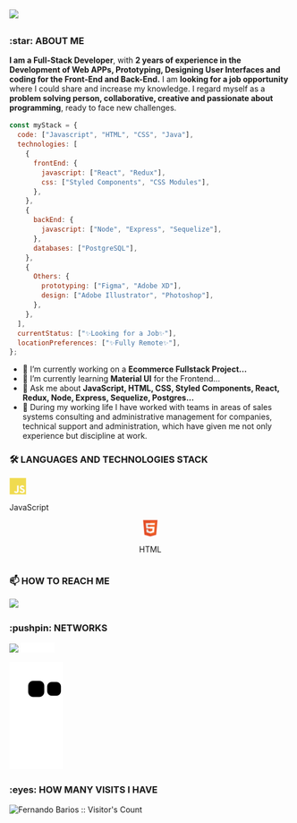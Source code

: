 <div>
  <h1 align="left">
    <a href="https://fernando-barrios.netlify.app/">
      <img src="https://readme-typing-svg.herokuapp.com/?lines=Hi,+Everyone!+👋;I+am+Fernando+Barrios;Welcome+to+my+repo!&center=true&size=35">
    </a>
  </h1>
</div>

<h3><strong>:star: ABOUT ME</strong></h3>
<p><strong>I am a Full-Stack Developer</strong>, with <strong>2 years of experience in the Development of Web APPs, Prototyping, Designing User Interfaces and coding for the Front-End and Back-End.</strong> I am <strong>looking for a job opportunity</strong> where I could share and increase my knowledge. I regard myself as a <strong>problem solving person, collaborative, creative and passionate about programming</strong>, ready to face new challenges.<p>

```javascript
const myStack = {
  code: ["Javascript", "HTML", "CSS", "Java"],
  technologies: [
    {
      frontEnd: {
        javascript: ["React", "Redux"],
        css: ["Styled Components", "CSS Modules"],
      },
    },
    {
      backEnd: {
        javascript: ["Node", "Express", "Sequelize"],
      },
      databases: ["PostgreSQL"],
    },
    {
      Others: {
        prototyping: ["Figma", "Adobe XD"],
        design: ["Adobe Illustrator", "Photoshop"],
      },
    },
  ],
  currentStatus: ["✨Looking for a Job✨"],
  locationPreferences: ["✨Fully Remote✨"],
};
```

- 🔭 I’m currently working on a <strong>Ecommerce Fullstack Project...</strong>
- 🌱 I’m currently learning <strong>Material UI</strong> for the Frontend...
- 💬 Ask me about <strong>JavaScript, HTML, CSS, Styled Components, React, Redux, Node, Express, Sequelize, Postgres...</strong>
- 💼 During my working life I have worked with teams in areas of sales systems consulting and administrative management for companies, technical support and administration, which have given me not only experience but discipline at work.

<div> 
  <h3><strong>🛠 LANGUAGES AND TECHNOLOGIES STACK</strong></h3>

  <div style="display: inline_block;>
    <div style="display: flex; flex-direction: column; justify-content: center; align-items: center;">
      <img align="center" alt="JavaScript" height="30" src="https://raw.githubusercontent.com/devicons/devicon/master/icons/javascript/javascript-plain.svg">
      <p>JavaScript</p>
    </div>
    <div style="display: flex; flex-direction: column; justify-content: center; align-items: center;">
      <img align="center" alt="HTML" height="30" src="https://raw.githubusercontent.com/devicons/devicon/master/icons/html5/html5-original.svg">
      <p>HTML</p>
    </div>
    <!-- <div style="display: flex; flex-direction: column; justify-content: center; align-items: center;">
      <img align="center" alt="CSS" height="30" src="https://raw.githubusercontent.com/devicons/devicon/master/icons/css3/css3-original.svg">
      <p>CSS</p>
    </div>
    <div style="display: flex; flex-direction: column; justify-content: center; align-items: center;">
      <img align="center" alt="React" height="30" src="https://raw.githubusercontent.com/devicons/devicon/master/icons/react/react-original.svg">
      <p>React</p>
    </div>
    <div style="display: flex; flex-direction: column; justify-content: center; align-items: center;">
      <img align="center" alt="Redux" height="30" src="./img/redux-original.svg">
      <p>Redux</p>
    </div>
    <div style="display: flex; flex-direction: column; justify-content: center; align-items: center;">
      <img align="center" alt="Node" height="30" src="./img/nodejs-original.svg">
      <p>Node</p>
    </div>
    <div style="display: flex; flex-direction: column; justify-content: center; align-items: center;">
      <img align="center" alt="Express" height="30" src="./img/expressjs.svg">
      <p>Express</p>
    </div>
    <div style="display: flex; flex-direction: column; justify-content: center; align-items: center;">
      <img align="center" alt="Sequelize" height="30" src="./img/sequelize-original.svg">
      <p>Sequelize</p>
    </div>
    <div style="display: flex; flex-direction: column; justify-content: center; align-items: center;">
      <img align="center" alt="Postgres" height="30" src="./img/postgresql-original.svg">
      <p>Postgres</p>
    </div> -->
  </div>
  <!-- <div style="display: inline_block">
    <div style="display: flex; flex-direction: column; justify-content: center; align-items: center;">
      <img align="center" alt="Jest" height="30" src="./img/jest-plain.svg">
      <p>Jest</p>
    </div>
    <div style="display: flex; flex-direction: column; justify-content: center; align-items: center;">
      <img src="./img/git.png" alt="Git" height="30" />
      <p>Git</p>
    </div>
    <div style="display: flex; flex-direction: column; justify-content: center; align-items: center;">
      <img src="./img/github.svg" alt="GitHub" height="30" />
      <p>GitHub</p>
    </div>
    <div style="display: flex; flex-direction: column; justify-content: center; align-items: center;">
      <img src="./img/vscode.png" alt="VSCode" height="30" />
      <p>VSCode</p>
    </div>
  </div> -->

  <h3><strong>📫 HOW TO REACH ME</strong></h3>
  <a href = "mailto:fbarrios.pyc@gmail.com"><img src="https://img.shields.io/badge/-Gmail-%23333?style=for-the-badge&logo=gmail&logoColor=white" target="_blank"></a>
  
  <h3>:pushpin: NETWORKS</h3>
  <a href="https://www.linkedin.com/in/fernandolba/" target="_blank"><img src="https://img.shields.io/badge/-LinkedIn-%230077B5?style=for-the-badge&logo=linkedin&logoColor=white"></a>
  <a href="https://www.torre.com/fernandolba/" target="_blank"><img src="./img/torre.png"></a>
  
  ![Snake animation](https://github.com/rafaballerini/rafaballerini/blob/output/github-contribution-grid-snake.svg)

  <h3>:eyes: HOW MANY VISITS I HAVE</h3>
  <p align="left"><img src="https://profile-counter.glitch.me/{fernandobarrios}/count.svg" alt="Fernando Barios :: Visitor's Count" /></p>
</div>

  <!-- <a href = "https://www.hackerrank.com/EmmaDev1981"><img src="https://img.shields.io/badge/-Hackerrank-2EC866?style=for-the-badge&logo=HackerRank&logoColor=white" target="_blank"></a>
 <a href = "https://www.codewars.com/users/EmmaDev1981"><img src="https://img.shields.io/badge/Codewars-B1361E?style=for-the-badge&logo=Codewars&logoColor=white" target="_blank"></a>
   <a href = "https://es.stackoverflow.com/users/230177/emmadev1981"><img src="https://img.shields.io/badge/Stack_Overflow-FE7A16?style=for-the-badge&logo=stack-overflow&logoColor=white" target="_blank"></a> -->
<!-- - 📫 How to reach me: **fbarrios.pyc@gmail.com** -->
<!-- - ⚡ Fun fact: ... -->
<!-- - 🤔 I’m looking for help with ... -->
<!-- - 😄 Pronouns: ... -->
<!-- - 👯 I’m looking to collaborate on ...
